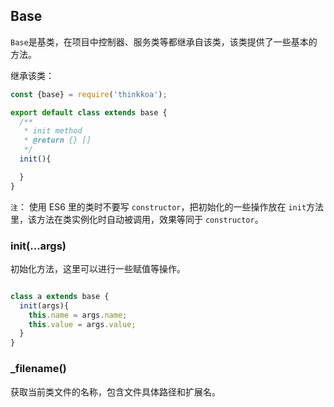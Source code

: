 ## Base

`Base`是基类，在项目中控制器、服务类等都继承自该类，该类提供了一些基本的方法。

继承该类：

```js
const {base} = require('thinkkoa');

export default class extends base {
  /**
   * init method
   * @return {} []
   */
  init(){

  }
}
```

`注`： 使用 ES6 里的类时不要写 `constructor`，把初始化的一些操作放在 `init`方法里，该方法在类实例化时自动被调用，效果等同于 `constructor`。

### init(...args)

初始化方法，这里可以进行一些赋值等操作。

```js

class a extends base {
  init(args){
    this.name = args.name;
    this.value = args.value;
  }
}
```

### _filename()

获取当前类文件的名称，包含文件具体路径和扩展名。
